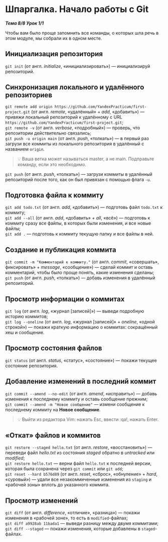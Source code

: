 # Шпаргалка. Начало работы с Git  

__*Тема 8/8 Урок 1/1*__

Чтобы вам было проще запомнить все команды, о которых шла речь в этом модуле, мы собрали их в одном месте.

## Инициализация репозитория  

`git init` (от англ. *initialize*, «инициализировать») — инициализируй репозиторий.  

## Синхронизация локального и удалённого репозиториев  

`git remote add origin https://github.com/YandexPracticum/first-project.git` (от англ. *remote*, «удалённый» + *add*, «добавить») — привяжи локальный репозиторий к удалённому с URL `https://github.com/YandexPracticum/first-project.git`;  
`git remote -v` (от англ. *verbose*, «подробный») — проверь, что репозитории действительно связались;  
`git push -u origin main` (от англ. *push*, «толкать») — в первый раз загрузи все коммиты из локального репозитория в удалённый с названием `origin`.  

> 💡 Ваша ветка может называться master, а не main. Подправьте команду, если это необходимо.  

`git push` (от англ. *push*, «толкать») — загрузи коммиты в удалённый репозиторий после того, как он был привязан с помощью флага `-u`.  

## Подготовка файла к коммиту  

`git add todo.txt` (от англ. *add*, «добавить») — подготовь файл `todo.txt` к коммиту;  
`git add --all` (от англ. *add*, «добавить» + *all*, «всё») — подготовь к коммиту сразу все файлы, в которых были изменения, и все новые файлы;  
`git add .` — подготовь к коммиту текущую папку и все файлы в ней.  

## Создание и публикация коммита  

`git commit -m "Комментарий к коммиту."` (от англ. *commit*, «совершать», фиксировать» + *message*, «сообщение») — сделай коммит и оставь комментарий, чтобы было проще понять, какие изменения сделаны;  
`git push` (от англ. *push*, «толкать») — добавь изменения в удалённый репозиторий.  

## Просмотр информации о коммитах  

`git log` (от англ. *log*, «журнал [записей]») — выведи подробную историю коммитов;  
`git log --oneline` (от англ. *log*, «журнал [записей]» + *oneline*, «одной строкой») — покажи краткую информацию о коммитах: сокращённый хеш и сообщение.  

## Просмотр состояния файлов  

`git status` (от англ. *status*, «статус», «состояние») — покажи текущее состояние репозитория.  

## Добавление изменений в последний коммит  

`git commit --amend --no-edit` (от англ. *amend*, «исправить») — добавь изменения к последнему коммиту и оставь сообщение прежним;  
`git commit --amend -m "Новое сообщение"` — измени сообщение к последнему коммиту на __Новое сообщение__.  

> 💡 Выйти из редактора Vim: нажать Esc, ввести :qa!, нажать Enter.  

## «Откат» файлов и коммитов  

`git restore --staged hello.txt` (от англ. *restore*, «восстановить») — переведи файл *hello.txt* из состояния *staged* обратно в *untracked* или *modified*;  
`git restore hello.txt` — верни файл `hello.txt` к последней версии, которая была сохранена через `git commit` или `git add`;  
`git reset --hard b576d89` (от англ. *reset*, «сброс», «обнуление» + *hard*, «суровый») — удали все незакоммиченные изменения из `staging` и «рабочей зоны» вплоть до указанного коммита.  

## Просмотр изменений  

`git diff` (от англ. *difference*, «отличие», «разница») — покажи изменения в «рабочей зоне», то есть в `modified`-файлах;  
`git diff a9928ab 11bada1` — выведи разницу между двумя коммитами;  
`git diff --staged` — покажи изменения, которые добавлены в `staged`-файлах.  
